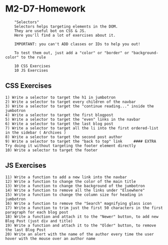 # M2-D7-Homework

        "Selectors"
        Selectors helps targeting elements in the DOM.
        They are useful bot on CSS & JS.
        Here you'll find a lot of exercises about it.

        IMPORTANT: you can't ADD classes or IDs to help you out! 

        To test them out, just add a "color" or "border" or "background-color" to the rule

        10 CSS Exercises
        10 JS Exercises

## CSS Exercises
        
    1) Write a selector to target the h1 in jumbotron
    2) Write a selector to target every children of the navbar
    3) Write a selector to target the "continue reading..." inside the jumbotron
    4) Write a selector to target the first blogpost
    5) Write a selector to target the "even" links in the navbar
    6) Write a selector to target the last blog post
    7) Write a selector to target all the li into the first ordered-list in the sidebar ( Archives )
    8) Write a selector to target the second post author
    9) Write a selector to target the "back to top" link     #### EXTRA Try doing it without targeting the footer element directly
    10) Write a selector to target the footer


## JS Exercises

    11) Write a function to add a new link into the navbar
    12) Write a function to change the color of the main title
    13) Write a function to change the background of the jumbotron
    14) Write a function to remove all the links under "Elsewhere"
    15) Write a function to change the column size for heading in jumbotron
    16) Write a function to remove the "Search" magnifying glass icon
    17) Write a function to trim just the first 50 characters in the first paragraph for each blog post
    18) Write a function and attach it to the "Newer" button, to add new Blog Post (just div and title)
    19) Write a function and attach it to the "Older" button, to remove the last Blog Post
    20) Write an alert with the name of the author every time the user hover with the mouse over an author name